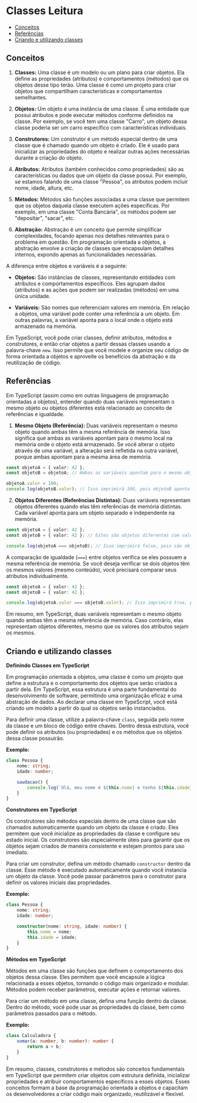 # Classes Leitura

<!-- toc -->
- [Conceitos](#conceitos)
- [Referências](#referências)
- [Criando e utilizando classes](#criando-e-utilizando-classes)
<!-- toc -->

## Conceitos

1. **Classes:** Uma classe é um modelo ou um plano para criar objetos. Ela define as propriedades (atributos) e comportamentos (métodos) que os objetos desse tipo terão. Uma classe é como um projeto para criar objetos que compartilham características e comportamentos semelhantes.

2. **Objetos:** Um objeto é uma instância de uma classe. É uma entidade que possui atributos e pode executar métodos conforme definidos na classe. Por exemplo, se você tem uma classe "Carro", um objeto dessa classe poderia ser um carro específico com características individuais.

3. **Construtores:** Um construtor é um método especial dentro de uma classe que é chamado quando um objeto é criado. Ele é usado para inicializar as propriedades do objeto e realizar outras ações necessárias durante a criação do objeto.

4. **Atributos:** Atributos (também conhecidos como propriedades) são as características ou dados que um objeto da classe possui. Por exemplo, se estamos falando de uma classe "Pessoa", os atributos podem incluir nome, idade, altura, etc.

5. **Métodos:** Métodos são funções associadas a uma classe que permitem que os objetos daquela classe executem ações específicas. Por exemplo, em uma classe "Conta Bancária", os métodos podem ser "depositar", "sacar", etc.

6. **Abstração:** Abstração é um conceito que permite simplificar complexidades, focando apenas nos detalhes relevantes para o problema em questão. Em programação orientada a objetos, a abstração envolve a criação de classes que encapsulam detalhes internos, expondo apenas as funcionalidades necessárias.

A diferença entre objetos e variáveis é a seguinte:

- **Objetos:** São instâncias de classes, representando entidades com atributos e comportamentos específicos. Eles agrupam dados (atributos) e as ações que podem ser realizadas (métodos) em uma única unidade.

- **Variáveis:** São nomes que referenciam valores em memória. Em relação a objetos, uma variável pode conter uma referência a um objeto. Em outras palavras, a variável aponta para o local onde o objeto está armazenado na memória.

Em TypeScript, você pode criar classes, definir atributos, métodos e construtores, e então criar objetos a partir dessas classes usando a palavra-chave `new`. Isso permite que você modele e organize seu código de forma orientada a objetos e aproveite os benefícios da abstração e da reutilização de código.

## Referências

Em TypeScript (assim como em outras linguagens de programação orientadas a objetos), entender quando duas variáveis representam o mesmo objeto ou objetos diferentes está relacionado ao conceito de referências e igualdade.

1. **Mesmo Objeto (Referência):** Duas variáveis representam o mesmo objeto quando ambas têm a mesma referência de memória. Isso significa que ambas as variáveis apontam para o mesmo local na memória onde o objeto está armazenado. Se você alterar o objeto através de uma variável, a alteração será refletida na outra variável, porque ambas apontam para a mesma área de memória.

```typescript
const objetoA = { valor: 42 };
const objetoB = objetoA; // Ambas as variáveis apontam para o mesmo objeto

objetoA.valor = 100;
console.log(objetoB.valor); // Isso imprimirá 100, pois objetoB aponta para o mesmo objeto que objetoA
```

2. **Objetos Diferentes (Referências Distintas):** Duas variáveis representam objetos diferentes quando elas têm referências de memória distintas. Cada variável aponta para um objeto separado e independente na memória.

```typescript
const objetoA = { valor: 42 };
const objetoB = { valor: 42 }; // Estes são objetos diferentes com valores iguais

console.log(objetoA === objetoB); // Isso imprimirá false, pois são objetos diferentes
```

A comparação de igualdade (`===`) entre objetos verifica se eles possuem a mesma referência de memória. Se você deseja verificar se dois objetos têm os mesmos valores (mesmo conteúdo), você precisará comparar seus atributos individualmente.

```typescript
const objetoA = { valor: 42 };
const objetoB = { valor: 42 };

console.log(objetoA.valor === objetoB.valor); // Isso imprimirá true, pois os valores dos atributos são iguais
```

Em resumo, em TypeScript, duas variáveis representam o mesmo objeto quando ambas têm a mesma referência de memória. Caso contrário, elas representam objetos diferentes, mesmo que os valores dos atributos sejam os mesmos.

## Criando e utilizando classes

**Definindo Classes em TypeScript**

Em programação orientada a objetos, uma classe é como um projeto que define a estrutura e o comportamento dos objetos que serão criados a partir dela. Em TypeScript, essa estrutura é uma parte fundamental do desenvolvimento de software, permitindo uma organização eficaz e uma abstração de dados. Ao declarar uma classe em TypeScript, você está criando um modelo a partir do qual os objetos serão instanciados.

Para definir uma classe, utilize a palavra-chave `class`, seguida pelo nome da classe e um bloco de código entre chaves. Dentro dessa estrutura, você pode definir os atributos (ou propriedades) e os métodos que os objetos dessa classe possuirão.

**Exemplo:**

```typescript
class Pessoa {
    nome: string;
    idade: number;

    saudacao() {
        console.log(`Olá, meu nome é ${this.nome} e tenho ${this.idade} anos.`);
    }
}
```

**Construtores em TypeScript**

Os construtores são métodos especiais dentro de uma classe que são chamados automaticamente quando um objeto da classe é criado. Eles permitem que você inicialize as propriedades da classe e configure seu estado inicial. Os construtores são especialmente úteis para garantir que os objetos sejam criados de maneira consistente e estejam prontos para uso imediato.

Para criar um construtor, defina um método chamado `constructor` dentro da classe. Esse método é executado automaticamente quando você instancia um objeto da classe. Você pode passar parâmetros para o construtor para definir os valores iniciais das propriedades.

**Exemplo:**

```typescript
class Pessoa {
    nome: string;
    idade: number;

    constructor(nome: string, idade: number) {
        this.nome = nome;
        this.idade = idade;
    }
}
```

**Métodos em TypeScript**

Métodos em uma classe são funções que definem o comportamento dos objetos dessa classe. Eles permitem que você encapsule a lógica relacionada a esses objetos, tornando o código mais organizado e modular. Métodos podem receber parâmetros, executar ações e retornar valores.

Para criar um método em uma classe, defina uma função dentro da classe. Dentro do método, você pode usar as propriedades da classe, bem como parâmetros passados para o método.

**Exemplo:**

```typescript
class Calculadora {
    somar(a: number, b: number): number {
        return a + b;
    }
}
```

Em resumo, classes, construtores e métodos são conceitos fundamentais em TypeScript que permitem criar objetos com estrutura definida, inicializar propriedades e atribuir comportamentos específicos a esses objetos. Esses conceitos formam a base da programação orientada a objetos e capacitam os desenvolvedores a criar código mais organizado, reutilizável e flexível.

